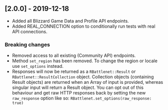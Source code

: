 ## [2.0.0] - 2019-12-18
- Added all Blizzard Game Data and Profile API endpoints.
- Added REAL_CONNECTION option to conditionally run tests with real API connections.

### Breaking changes
- Removed access to all existing (Community API) endpoints.
- Method `set_region` has been removed. To change the region or locale use `set_options` instead.
- Responses will now be returned as a `RBattlenet::Result` or `RBattlenet::ResultCollection` object. Collection objects (containing Result objects) are returned when an Array of input is provided, whereas singular input will return a Result object. You can opt out of this behaviour and get raw HTTP responses back by setting the new `raw_response` option like so: `RBattlenet.set_options(raw_response: true)`
